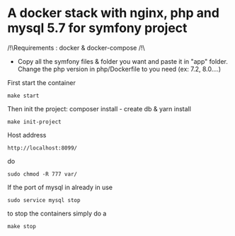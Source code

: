 # A docker stack with nginx, php and mysql 5.7 for symfony project

/!\Requirements : docker & docker-compose /!\

- Copy all the symfony files & folder you want and paste it in "app" folder.
Change the php version in php/Dockerfile to you need (ex: 7.2, 8.0....)

First start the container 

```make start```

Then init the project: composer install - create db & yarn install

```make init-project```

Host address 

```
http://localhost:8099/
```

do

```
sudo chmod -R 777 var/
```

If the port of mysql in already in use

```
sudo service mysql stop
```

to stop the containers simply do a
```
make stop
```
